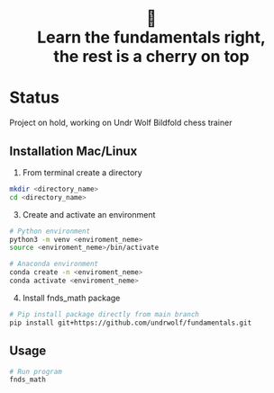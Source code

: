 <h1 align="center">🍒<br>Learn the fundamentals right,<br>the rest is a cherry on top</h1>

# Status
Project on hold, working on Undr Wolf Bildfold chess trainer 

## Installation Mac/Linux
1. From terminal create a directory
```bash
mkdir <directory_name>
cd <directory_name>
``` 
3. Create and activate an environment
```bash
# Python environment
python3 -m venv <enviroment_neme>
source <enviroment_neme>/bin/activate
```
```bash
# Anaconda environment
conda create -n <enviroment_neme>
conda activate <enviroment_neme>
```
4. Install fnds_math package
```bash
# Pip install package directly from main branch
pip install git+https://github.com/undrwolf/fundamentals.git
```

## Usage
```bash
# Run program
fnds_math
```


